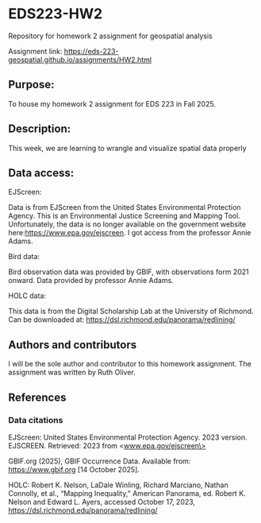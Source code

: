 # EDS223-HW2

Repository for homework 2 assignment for geospatial analysis

Assignment link: <https://eds-223-geospatial.github.io/assignments/HW2.html>

## Purpose:

To house my homework 2 assignment for EDS 223 in Fall 2025.

## Description:

This week, we are learning to wrangle and visualize spatial data properly

## Data access:

EJScreen:

Data is from EJScreen from the United States Environmental Protection Agency. This is an Environmental Justice Screening and Mapping Tool. Unfortunately, the data is no longer available on the government website here:<https://www.epa.gov/ejscreen>. I got access from the professor Annie Adams.

Bird data:

Bird observation data was provided by GBIF, with observations form 2021 onward. Data provided by professor Annie Adams.

HOLC data:

This data is from the Digital Scholarship Lab at the University of Richmond. Can be downloaded at: <https://dsl.richmond.edu/panorama/redlining/>

## Authors and contributors

I will be the sole author and contributor to this homework assignment. The assignment was written by Ruth Oliver.

## References

### Data citations

EJScreen: United States Environmental Protection Agency. 2023 version. EJSCREEN. Retrieved: 2023 from \<www.epa.gov/ejscreen\>

GBIF.org (2025), GBIF Occurrence Data. Available from: <https://www.gbif.org> [14 October 2025].

HOLC: Robert K. Nelson, LaDale Winling, Richard Marciano, Nathan Connolly, et al., “Mapping Inequality,” American Panorama, ed. Robert K. Nelson and Edward L. Ayers, accessed October 17, 2023, <https://dsl.richmond.edu/panorama/redlining/>

